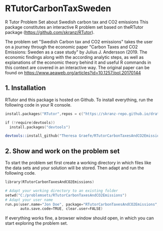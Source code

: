 # RTutorCarbonTaxSweden
R Tutor Problem Set about Swedish carbon tax and CO2 emissions
This package constitutes an interactive R problem set 
based on theRTutor package (https://github.com/skranz/RTutor).

The problem set "Swedish Carbon tax and CO2 emissions"
takes the user on a journey through the economic paper 
"Carbon Taxes and CO2 Emissions: Sweden as a case study"
by Julius J. Andersson (2019. The economic findings along 
with the according analytic steps, as well as explanations
of the economic theory behind it and useful R commands in
this context are covered in an interactive way.
The original paper can be found on 
https://www.aeaweb.org/articles?id=10.1257/pol.20170144


## 1. Installation

RTutor and this package is hosted on Github. To install everything, run the following code in your R console.
```s
install.packages("RTutor",repos = c("https://skranz-repo.github.io/drat/",getOption("repos")))

if (!require(devtools))
  install.packages("devtools")

devtools::install_github("Theresa Graefe/RTutorCarbonTaxesAndCO2Emissions", upgrade_dependencies=FALSE)
```

## 2. Show and work on the problem set
To start the problem set first create a working directory in which files like the data sets and your solution will be stored. Then adapt and run the following code.
```s
library(RTutorCarbonTaxesAndCO2Emissions)

# Adapt your working directory to an existing folder
setwd("C:/problemsets/RTutorCarbonTaxesAndCO2Emissions")
# Adapt your user name
run.ps(user.name="Jon Doe", package="RTutorCarbonTaxesAndCO2Emissions",
       auto.save.code=TRUE, clear.user=FALSE)
```
If everything works fine, a browser window should open, in which you can start exploring the problem set.
